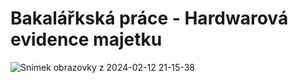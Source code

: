 # Bakalářkská práce - Hardwarová evidence majetku

![Snímek obrazovky z 2024-02-12 21-15-38](https://github.com/mmelicher91/bakalarka/assets/108867825/c5a07b6f-c31a-4111-b1ff-4ec33e4c4ac9)

